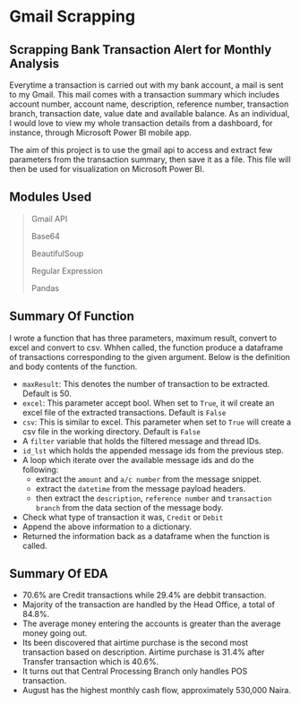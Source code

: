 # Gmail Scrapping

## Scrapping Bank Transaction Alert for Monthly Analysis 

Everytime a transaction is carried out with my bank account, a mail is sent to my Gmail. This mail comes with a transaction summary which includes account number, account name, description, reference number, transaction branch, transaction date, value date and available balance. As an individual, I would love to view my whole transaction details from a dashboard, for instance, through Microsoft Power BI mobile app. 

The aim of this project is to use the gmail api to access and extract few parameters from the transaction summary, then save it as a file. This file will then be used for visualization on Microsoft Power BI.

## Modules Used
> Gmail API
>
> Base64
>
> BeautifulSoup
>
> Regular Expression 
>
> Pandas

## Summary Of Function
I wrote a function that has three parameters, maximum result, convert to excel and convert to csv. Whhen called, the function produce a dataframe of transactions corresponding to the given argument. Below is the definition and body contents of the function.

* `maxResult`: This denotes the number of transaction to be extracted. Default is 50.
* `excel`: This parameter accept bool. When set to `True`, it wil create an excel file of the extracted transactions. Default is `False`
* `csv`: This is similar to excel. This parameter when set to `True` will create a csv file in the working directory. Default is `False` 
* A `filter` variable that holds the filtered message and thread IDs.
* `id_lst` which holds the appended message ids from the previous step.
* A loop which iterate over the available message ids and do the following:
    * extract the `amount` and `a/c number` from the message snippet.
    * extract the `datetime` from the message payload headers.
    * then extract the `description`, `reference number` and `transaction branch` from the data section of the message body.
* Check what type of transaction it was, `Credit` or `Debit`
* Append the above information to a dictionary.
* Returned the information back as a dataframe when the function is called.

## Summary Of EDA
* 70.6% are Credit transactions while 29.4% are debbit transaction.
* Majority of the transaction are handled by the Head Office, a total of 84.8%.
* The average money entering the accounts is greater than the average money going out.
* Its been discovered that airtime purchase is the second most transaction based on description. Airtime purchase is 31.4% after Transfer transaction which is 40.6%.
* It turns out that Central Processing Branch only handles POS transaction.
* August has the highest monthly cash flow, approximately 530,000 Naira.